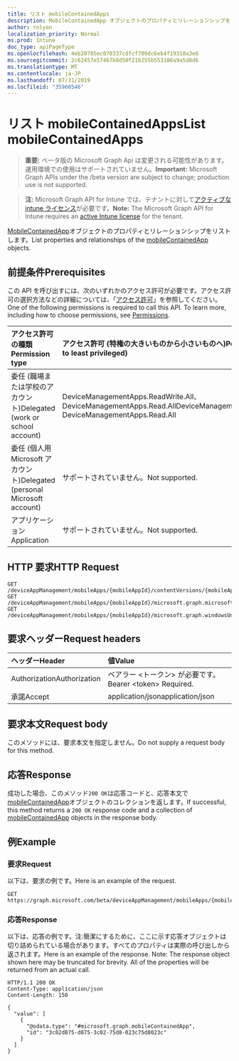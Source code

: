 ```yaml
---
title: リスト mobileContainedApps
description: MobileContainedApp オブジェクトのプロパティとリレーションシップをリストします。
author: rolyon
localization_priority: Normal
ms.prod: Intune
doc_type: apiPageType
ms.openlocfilehash: 4eb20785ec070337cdfcf709dc6eb4f19310a3e6
ms.sourcegitcommit: 2c62457e57467b8d50f21b255b553106a9a5d8d6
ms.translationtype: MT
ms.contentlocale: ja-JP
ms.lasthandoff: 07/31/2019
ms.locfileid: "35960546"
---
```

# <a name="list-mobilecontainedapps"></a><span data-ttu-id="c211e-103">リスト mobileContainedApps</span><span class="sxs-lookup"><span data-stu-id="c211e-103">List mobileContainedApps</span></span>

> <span data-ttu-id="c211e-104">**重要:** ベータ版の Microsoft Graph Api は変更される可能性があります。運用環境での使用はサポートされていません。</span><span class="sxs-lookup"><span data-stu-id="c211e-104">**Important:** Microsoft Graph APIs under the /beta version are subject to change; production use is not supported.</span></span>

> <span data-ttu-id="c211e-105">**注:** Microsoft Graph API for Intune では、テナントに対して[アクティブな intune ライセンス](https://go.microsoft.com/fwlink/?linkid=839381)が必要です。</span><span class="sxs-lookup"><span data-stu-id="c211e-105">**Note:** The Microsoft Graph API for Intune requires an [active Intune license](https://go.microsoft.com/fwlink/?linkid=839381) for the tenant.</span></span>

<span data-ttu-id="c211e-106">[MobileContainedApp](../resources/intune-apps-mobilecontainedapp.md)オブジェクトのプロパティとリレーションシップをリストします。</span><span class="sxs-lookup"><span data-stu-id="c211e-106">List properties and relationships of the [mobileContainedApp](../resources/intune-apps-mobilecontainedapp.md) objects.</span></span>

## <a name="prerequisites"></a><span data-ttu-id="c211e-107">前提条件</span><span class="sxs-lookup"><span data-stu-id="c211e-107">Prerequisites</span></span>
<span data-ttu-id="c211e-p101">この API を呼び出すには、次のいずれかのアクセス許可が必要です。アクセス許可の選択方法などの詳細については、「[アクセス許可](/graph/permissions-reference)」を参照してください。</span><span class="sxs-lookup"><span data-stu-id="c211e-p101">One of the following permissions is required to call this API. To learn more, including how to choose permissions, see [Permissions](/graph/permissions-reference).</span></span>

|<span data-ttu-id="c211e-110">アクセス許可の種類</span><span class="sxs-lookup"><span data-stu-id="c211e-110">Permission type</span></span>|<span data-ttu-id="c211e-111">アクセス許可 (特権の大きいものから小さいものへ)</span><span class="sxs-lookup"><span data-stu-id="c211e-111">Permissions (from most to least privileged)</span></span>|
|:---|:---|
|<span data-ttu-id="c211e-112">委任 (職場または学校のアカウント)</span><span class="sxs-lookup"><span data-stu-id="c211e-112">Delegated (work or school account)</span></span>|<span data-ttu-id="c211e-113">DeviceManagementApps.ReadWrite.All、DeviceManagementApps.Read.All</span><span class="sxs-lookup"><span data-stu-id="c211e-113">DeviceManagementApps.ReadWrite.All, DeviceManagementApps.Read.All</span></span>|
|<span data-ttu-id="c211e-114">委任 (個人用 Microsoft アカウント)</span><span class="sxs-lookup"><span data-stu-id="c211e-114">Delegated (personal Microsoft account)</span></span>|<span data-ttu-id="c211e-115">サポートされていません。</span><span class="sxs-lookup"><span data-stu-id="c211e-115">Not supported.</span></span>|
|<span data-ttu-id="c211e-116">アプリケーション</span><span class="sxs-lookup"><span data-stu-id="c211e-116">Application</span></span>|<span data-ttu-id="c211e-117">サポートされていません。</span><span class="sxs-lookup"><span data-stu-id="c211e-117">Not supported.</span></span>|

## <a name="http-request"></a><span data-ttu-id="c211e-118">HTTP 要求</span><span class="sxs-lookup"><span data-stu-id="c211e-118">HTTP Request</span></span>
<!-- {
  "blockType": "ignored"
}
-->
``` http
GET /deviceAppManagement/mobileApps/{mobileAppId}/contentVersions/{mobileAppContentId}/containedApps
GET /deviceAppManagement/mobileApps/{mobileAppId}/microsoft.graph.microsoftStoreForBusinessApp/containedApps
GET /deviceAppManagement/mobileApps/{mobileAppId}/microsoft.graph.windowsUniversalAppX/committedContainedApps
```

## <a name="request-headers"></a><span data-ttu-id="c211e-119">要求ヘッダー</span><span class="sxs-lookup"><span data-stu-id="c211e-119">Request headers</span></span>
|<span data-ttu-id="c211e-120">ヘッダー</span><span class="sxs-lookup"><span data-stu-id="c211e-120">Header</span></span>|<span data-ttu-id="c211e-121">値</span><span class="sxs-lookup"><span data-stu-id="c211e-121">Value</span></span>|
|:---|:---|
|<span data-ttu-id="c211e-122">Authorization</span><span class="sxs-lookup"><span data-stu-id="c211e-122">Authorization</span></span>|<span data-ttu-id="c211e-123">ベアラー &lt;トークン&gt; が必要です。</span><span class="sxs-lookup"><span data-stu-id="c211e-123">Bearer &lt;token&gt; Required.</span></span>|
|<span data-ttu-id="c211e-124">承諾</span><span class="sxs-lookup"><span data-stu-id="c211e-124">Accept</span></span>|<span data-ttu-id="c211e-125">application/json</span><span class="sxs-lookup"><span data-stu-id="c211e-125">application/json</span></span>|

## <a name="request-body"></a><span data-ttu-id="c211e-126">要求本文</span><span class="sxs-lookup"><span data-stu-id="c211e-126">Request body</span></span>
<span data-ttu-id="c211e-127">このメソッドには、要求本文を指定しません。</span><span class="sxs-lookup"><span data-stu-id="c211e-127">Do not supply a request body for this method.</span></span>

## <a name="response"></a><span data-ttu-id="c211e-128">応答</span><span class="sxs-lookup"><span data-stu-id="c211e-128">Response</span></span>
<span data-ttu-id="c211e-129">成功した場合、このメソッド`200 OK`は応答コードと、応答本文で[mobileContainedApp](../resources/intune-apps-mobilecontainedapp.md)オブジェクトのコレクションを返します。</span><span class="sxs-lookup"><span data-stu-id="c211e-129">If successful, this method returns a `200 OK` response code and a collection of [mobileContainedApp](../resources/intune-apps-mobilecontainedapp.md) objects in the response body.</span></span>

## <a name="example"></a><span data-ttu-id="c211e-130">例</span><span class="sxs-lookup"><span data-stu-id="c211e-130">Example</span></span>

### <a name="request"></a><span data-ttu-id="c211e-131">要求</span><span class="sxs-lookup"><span data-stu-id="c211e-131">Request</span></span>
<span data-ttu-id="c211e-132">以下は、要求の例です。</span><span class="sxs-lookup"><span data-stu-id="c211e-132">Here is an example of the request.</span></span>
``` http
GET https://graph.microsoft.com/beta/deviceAppManagement/mobileApps/{mobileAppId}/contentVersions/{mobileAppContentId}/containedApps
```

### <a name="response"></a><span data-ttu-id="c211e-133">応答</span><span class="sxs-lookup"><span data-stu-id="c211e-133">Response</span></span>
<span data-ttu-id="c211e-p102">以下は、応答の例です。注:簡潔にするために、ここに示す応答オブジェクトは切り詰められている場合があります。すべてのプロパティは実際の呼び出しから返されます。</span><span class="sxs-lookup"><span data-stu-id="c211e-p102">Here is an example of the response. Note: The response object shown here may be truncated for brevity. All of the properties will be returned from an actual call.</span></span>
``` http
HTTP/1.1 200 OK
Content-Type: application/json
Content-Length: 150

{
  "value": [
    {
      "@odata.type": "#microsoft.graph.mobileContainedApp",
      "id": "3c02d875-d875-3c02-75d8-023c75d8023c"
    }
  ]
}
```





